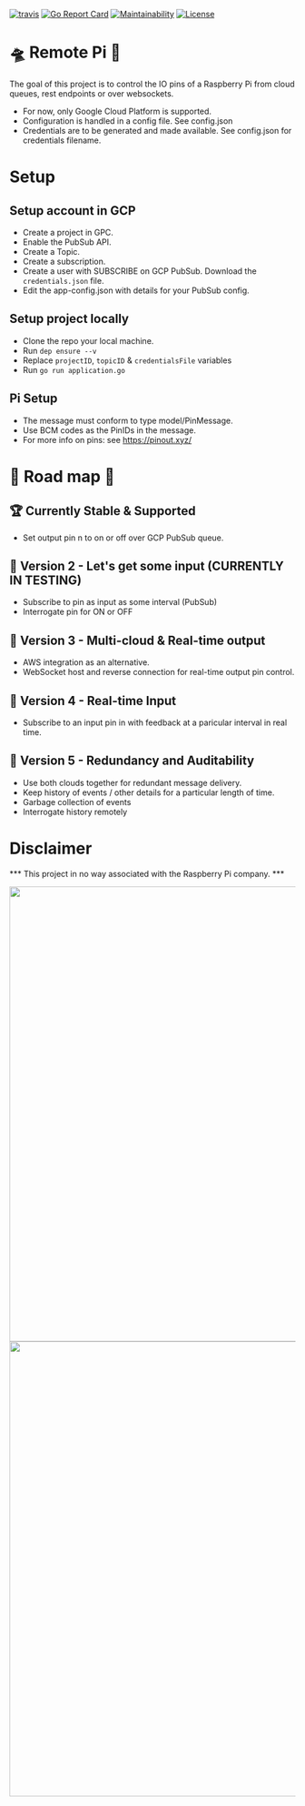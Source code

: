 
[![travis](https://travis-ci.org/just1689/remote-pi.svg?branch=master)](https://travis-ci.org/just1689/remote-pi)
[![Go Report Card](https://goreportcard.com/badge/github.com/just1689/remote-pi)](https://goreportcard.com/report/github.com/just1689/remote-pi)
[![Maintainability](https://api.codeclimate.com/v1/badges/6337f6fcf9837f809721/maintainability)](https://codeclimate.com/github/just1689/remote-pi/maintainability)
[![License](http://img.shields.io/:license-mit-blue.svg?style=flat)](http://badges.mit-license.org)



🛸 Remote Pi 🥧
===========

The goal of this project is to control the IO pins of a Raspberry Pi from cloud queues, rest endpoints or over websockets.
- For now, only Google Cloud Platform is supported.
- Configuration is handled in a config file. See config.json
- Credentials are to be generated and made available. See config.json for credentials filename.


# Setup

## Setup account in GCP

- Create a project in GPC.
- Enable the PubSub API.
- Create a Topic.
- Create a subscription.
- Create a user with SUBSCRIBE on GCP PubSub. Download the `credentials.json` file.
- Edit the app-config.json with details for your PubSub config.

## Setup project locally

- Clone the repo your local machine.
- Run `dep ensure --v`
- Replace `projectID`, `topicID` & `credentialsFile` variables
- Run `go run application.go`

## Pi Setup

- The message must conform to type model/PinMessage.
- Use BCM codes as the PinIDs in the message.
- For more info on pins: see https://pinout.xyz/



# 🌈 Road map 🦄

## 🏆 Currently Stable & Supported
- Set output pin n to on or off over GCP PubSub queue.

## 🚀 Version 2 - Let's get some input (CURRENTLY IN TESTING)
- Subscribe to pin as input as some interval (PubSub)
- Interrogate pin for ON or OFF

## 🚀 Version 3 - Multi-cloud & Real-time output
- AWS integration as an alternative.
- WebSocket host and reverse connection for real-time output pin control.

## 🚀 Version 4 - Real-time Input
- Subscribe to an input pin in with feedback at a paricular interval in real time.

## 🚀 Version 5 - Redundancy and Auditability
- Use both clouds together for redundant message delivery.
- Keep history of events / other details for a particular length of time.
- Garbage collection of events
- Interrogate history remotely



# Disclaimer

*** This project in no way associated with the Raspberry Pi company. ***

<img width="800" src="https://libcloud.apache.org/images/posts/gce/image03.png" style="float: left; margin-right: 10px;" />
<br />
<img width="800" src="https://www.raspberrypi.org/app/uploads/2017/05/Raspberry-Pi-2-Ports-1-1856x1080.jpg" style="float: left; margin-right: 10px;" />






